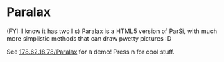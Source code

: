 Paralax
=======

(FYI: I know it has two l s) Paralax is a HTML5 version of ParSi, with much more simplistic methods that can draw pwetty pictures :D

See <a href="http://178.62.18.78/Paralax">178.62.18.78/Paralax</a> for a demo! Press n for cool stuff.
